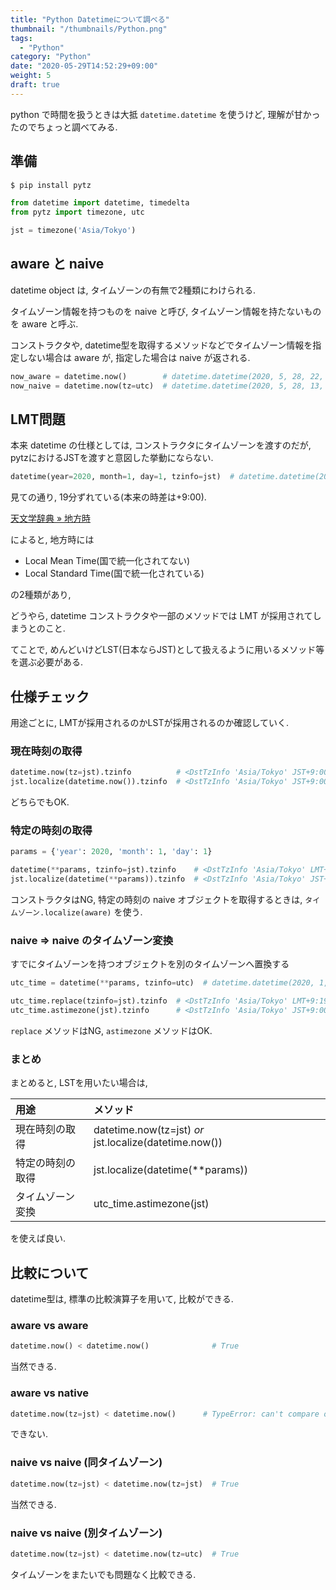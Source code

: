 ```yaml
---
title: "Python Datetimeについて調べる"
thumbnail: "/thumbnails/Python.png"
tags:
  - "Python"
category: "Python"
date: "2020-05-29T14:52:29+09:00"
weight: 5
draft: true
---
```


python で時間を扱うときは大抵 `datetime.datetime` を使うけど, 理解が甘かったのでちょっと調べてみる.

## 準備

``` bash
$ pip install pytz
```

``` python
from datetime import datetime, timedelta
from pytz import timezone, utc

jst = timezone('Asia/Tokyo')
```

## aware と naive

datetime object は, タイムゾーンの有無で2種類にわけられる.

タイムゾーン情報を持つものを naive と呼び,
タイムゾーン情報を持たないものを aware と呼ぶ.

コンストラクタや, datetime型を取得するメソッドなどでタイムゾーン情報を指定しない場合は aware が, 指定した場合は naive が返される.

``` python
now_aware = datetime.now()        # datetime.datetime(2020, 5, 28, 22, 2, 42, 634478)
now_naive = datetime.now(tz=utc)  # datetime.datetime(2020, 5, 28, 13, 3, 0, 220156, tzinfo=<UTC>)
```

## LMT問題

本来 datetime の仕様としては, コンストラクタにタイムゾーンを渡すのだが, pytzにおけるJSTを渡すと意図した挙動にならない.

``` python
datetime(year=2020, month=1, day=1, tzinfo=jst)  # datetime.datetime(2020, 1, 1, 0, 0, tzinfo=<DstTzInfo 'Asia/Tokyo' LMT+9:19:00 STD>)
```

見ての通り, 19分ずれている(本来の時差は+9:00).

[天文学辞典 » 地方時](http://astro-dic.jp/local-time/)

によると, 地方時には

- Local Mean Time(国で統一化されてない)
- Local Standard Time(国で統一化されている)

の2種類があり,

どうやら, datetime コンストラクタや一部のメソッドでは LMT が採用されてしまうとのこと.

てことで, めんどいけどLST(日本ならJST)として扱えるように用いるメソッド等を選ぶ必要がある.

## 仕様チェック

用途ごとに, LMTが採用されるのかLSTが採用されるのか確認していく.

### 現在時刻の取得

``` python
datetime.now(tz=jst).tzinfo          # <DstTzInfo 'Asia/Tokyo' JST+9:00:00 STD> OK
jst.localize(datetime.now()).tzinfo  # <DstTzInfo 'Asia/Tokyo' JST+9:00:00 STD> OK
```

どちらでもOK.

### 特定の時刻の取得

``` python
params = {'year': 2020, 'month': 1, 'day': 1}

datetime(**params, tzinfo=jst).tzinfo    # <DstTzInfo 'Asia/Tokyo' LMT+9:19:00 STD>
jst.localize(datetime(**params)).tzinfo  # <DstTzInfo 'Asia/Tokyo' JST+9:00:00 STD>
```

コンストラクタはNG, 特定の時刻の naive オブジェクトを取得するときは, `タイムゾーン.localize(aware)` を使う.

### naive => naive のタイムゾーン変換

すでにタイムゾーンを持つオブジェクトを別のタイムゾーンへ置換する

``` python
utc_time = datetime(**params, tzinfo=utc)  # datetime.datetime(2020, 1, 1, 0, 0, tzinfo=<UTC>)

utc_time.replace(tzinfo=jst).tzinfo  # <DstTzInfo 'Asia/Tokyo' LMT+9:19:00 STD>
utc_time.astimezone(jst).tzinfo      # <DstTzInfo 'Asia/Tokyo' JST+9:00:00 STD>
```

`replace` メソッドはNG, `astimezone` メソッドはOK.

### まとめ

まとめると, LSTを用いたい場合は,

| 用途 | メソッド |
| :--- | :--- |
| 現在時刻の取得 | datetime.now(tz=jst) *or* jst.localize(datetime.now()) |
| 特定の時刻の取得 | jst.localize(datetime(**params)) |
| タイムゾーン変換 | utc_time.astimezone(jst) |

を使えば良い.

## 比較について

datetime型は, 標準の比較演算子を用いて, 比較ができる.

### aware vs aware

``` python
datetime.now() < datetime.now()              # True
```

当然できる.

### aware vs native

``` python
datetime.now(tz=jst) < datetime.now()      # TypeError: can't compare offset-naive and offset-aware datetimes
```

できない.

### naive vs naive (同タイムゾーン)

``` python
datetime.now(tz=jst) < datetime.now(tz=jst)  # True
```

当然できる.

### naive vs naive (別タイムゾーン)

``` python
datetime.now(tz=jst) < datetime.now(tz=utc)  # True
```

タイムゾーンをまたいでも問題なく比較できる.
